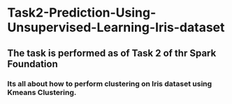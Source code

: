 # Task2-Prediction-Using-Unsupervised-Learning-Iris-dataset
## The task is performed as of Task 2 of thr Spark Foundation
### Its all about how to perform clustering on Iris dataset using Kmeans Clustering.
